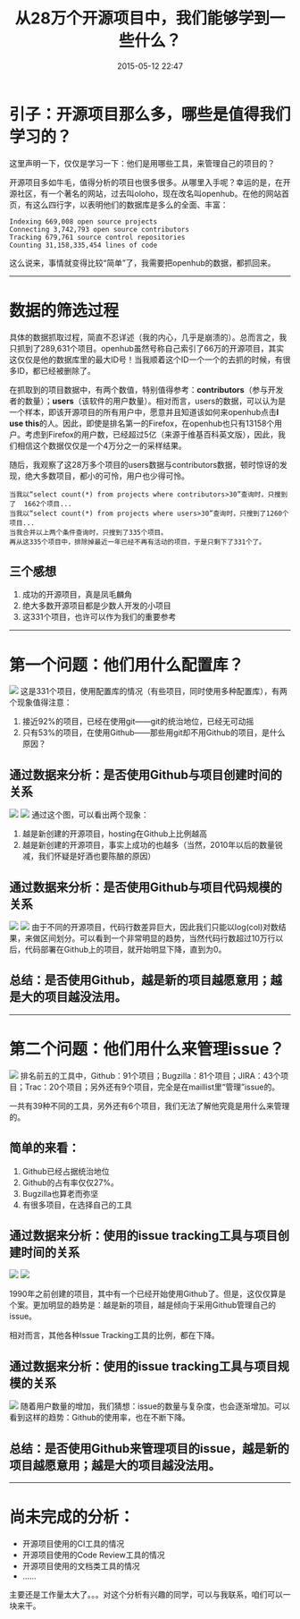 ﻿---
layout: post
title:  "从28万个开源项目中，我们能够学到一些什么？"
date:   2015-05-12 22:47
categories: Thinking IT
tags: OpenSource
comments: true
---

# 引子：开源项目那么多，哪些是值得我们学习的？
这里声明一下，仅仅是学习一下：他们是用哪些工具，来管理自己的项目的？

开源项目多如牛毛，值得分析的项目也很多很多。从哪里入手呢？幸运的是，在开源社区，有一个著名的网站，过去叫oloho，现在改名叫openhub。在他的网站首页，有这么四行字，以表明他们的数据库是多么的全面、丰富：

    Indexing 669,008 open source projects
    Connecting 3,742,793 open source contributors
    Tracking 679,761 source control repositories
    Counting 31,158,335,454 lines of code

这么说来，事情就变得比较“简单”了，我需要把openhub的数据，都抓回来。

----
# 数据的筛选过程

具体的数据抓取过程，简直不忍详述（我的内心，几乎是崩溃的）。总而言之，我只抓到了289,631个项目。openhub虽然号称自己索引了66万的开源项目，其实这仅仅是他的数据库里的最大ID号！当我顺着这个ID一个一个的去抓的时候，有很多ID，都已经被删除了。

在抓取到的项目数据中，有两个数值，特别值得参考：**contributors**（参与开发者的数量）；**users**（该软件的用户数量）。相对而言，users的数据，可以认为是一个样本，即该开源项目的所有用户中，愿意并且知道该如何来openhub点击**I use this**的人。因此，即使是排名第一的Firefox，在openhub也只有13158个用户。考虑到Firefox的用户数，已经超过5亿（来源于维基百科英文版），因此，我们相信这个数据仅仅是一个4万分之一的采样结果。

随后，我观察了这28万多个项目的users数据与contributors数据，顿时惊讶的发现，绝大多数项目，都小的可怜，用户也少得可怜。

    当我以“select count(*) from projects where contributors>30”查询时，只搜到了  1662个项目...
    当我以“select count(*) from projects where users>30”查询时，只搜到了1260个项目...
    当我合并以上两个条件查询时，只搜到了335个项目。
    再从这335个项目中，排除掉最近一年已经不再有活动的项目，于是只剩下了331个了。


## 三个感想

1. 成功的开源项目，真是凤毛麟角
2. 绝大多数开源项目都是少数人开发的小项目
3. 这331个项目，也许可以作为我们的重要参考

----
# 第一个问题：他们用什么配置库？
![](/assets/img/ospa-1.png)
这是331个项目，使用配置库的情况（有些项目，同时使用多种配置库），有两个现象值得注意：
1. 接近92%的项目，已经在使用git——git的统治地位，已经无可动摇
2. 只有53%的项目，在使用Github——那些用git却不用Github的项目，是什么原因？

## 通过数据来分析：是否使用Github与项目创建时间的关系
![](/assets/img/ospa-2.png)
![](/assets/img/ospa-3.png)
通过这个图，可以看出两个现象：
1. 越是新创建的开源项目，hosting在Github上比例越高
2. 越是新创建的开源项目，事实上成功的也越多（当然，2010年以后的数量锐减，我们怀疑是好酒也要陈酿的原因）

## 通过数据来分析：是否使用Github与项目代码规模的关系
![](/assets/img/ospa-4.png)
![](/assets/img/ospa-5.png)
由于不同的开源项目，代码行数差异巨大，因此我们只能以log(col)对数结果，来做区间划分。可以看到一个非常明显的趋势，当然代码行数超过10万行以后，代码部署在Github上的项目，就开始明显下降，直到为0。

## 总结：是否使用Github，越是新的项目越愿意用；越是大的项目越没法用。
----
# 第二个问题：他们用什么来管理issue？

![](/assets/img/ospa-6.png)
排名前五的工具中，Github：91个项目；Bugzilla：81个项目；JIRA：43个项目；Trac：20个项目；另外还有9个项目，完全是在maillist里“管理”issue的。

一共有39种不同的工具，另外还有6个项目，我们无法了解他究竟是用什么来管理的。

## 简单的来看：
1. Github已经占据统治地位
2. Github的占有率仅仅27%。
3. Bugzilla也算老而弥坚
4. 有很多项目，在选择自己的工具

## 通过数据来分析：使用的issue tracking工具与项目创建时间的关系
![](/assets/img/ospa-7.png)
![](/assets/img/ospa-8.png)

1990年之前创建的项目，其中有一个已经开始使用Github了。但是，这仅仅算是个案。更加明显的趋势是：越是新的项目，越是倾向于采用Github管理自己的issue。 

相对而言，其他各种Issue Tracking工具的比例，都在下降。

## 通过数据来分析：使用的issue tracking工具与项目规模的关系
![](/assets/img/ospa-9.png)
随着用户数量的增加，我们猜想：issue的数量与复杂度，也会逐渐增加。可以看到这样的趋势：Github的使用率，也在不断下降。


## 总结：是否使用Github来管理项目的issue，越是新的项目越愿意用；越是大的项目越没法用。

----
# 尚未完成的分析：
* 开源项目使用的CI工具的情况
* 开源项目使用的Code Review工具的情况
* 开源项目使用的文档类工具的情况
* ......

主要还是工作量太大了。。。对这个分析有兴趣的同学，可以与我联系，咱们可以一块来干。